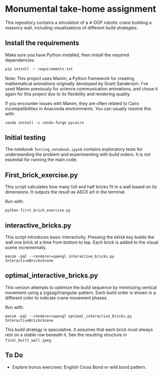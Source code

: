 # Monumental take-home assignment
This repository contains a simulation of a 4-DOF robotic crane building a masonry wall, including visualizations of different build strategies.

## Install the requirements
Make sure you have Python installed, then install the required dependencies:
```bash
pip install -r requirements.txt
```
Note: This project uses Manim, a Python framework for creating mathematical animations originally developed by Grant Sanderson. I’ve used Manim previously for science communication animations, and chose it again for this project due to its flexibility and rendering quality.

If you encounter issues with Manim, they are often related to Cairo incompatibilities in Anaconda environments. You can usually resolve this with:
```
conda install -c conda-forge pycairo
```
## Initial testing
The notebook ```Testing_notebook.ipynb``` contains exploratory tests for understanding the problem and experimenting with build orders. It is not essential for running the main code.

## First_brick_exercise.py
This script calculates how many full and half bricks fit in a wall based on its dimensions. It outputs the result as ASCII art in the terminal.

Run with:
```
python first_brick_exercise.py
```

## interactive_bricks.py
This script introduces basic interactivity. Pressing the ```ENTER``` key builds the wall one brick at a time from bottom to top. Each brick is added to the visual scene incrementally.

```
manim -pql --renderer=opengl interactive_bricks.py InteractiveBricksScene
```

## optimal_interactive_bricks.py
This version attempts to optimize the build sequence by minimizing vertical movement using a zigzag/triangular pattern. Each build order is shown in a different color to indicate crane movement phases.

Run with:

```
manim -pql --renderer=opengl optimal_interactive_bricks.py InteractiveBricksScene
```
This build strategy is speculative. It assumes that each brick must always rest on a stable row beneath it. See the resulting structure in ```final_built_wall.jpeg```.

## To Do
-  Explore bonus exercises: English Cross Bond or wild bond pattern.
